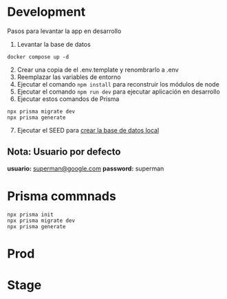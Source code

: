 # Development

Pasos para levantar la app en desarrollo

1. Levantar la base de datos

```
docker compose up -d
```

2. Crear una copia de el .env.template y renombrarlo a .env
3. Reemplazar las variables de entorno
4. Ejecutar el comando `npm install` para reconstruir los módulos de node
5. Ejecutar el comando `npm run dev` para ejecutar aplicación en desarrollo
6. Ejecutar estos comandos de Prisma

```
npx prisma migrate dev
npx prisma generate
```

7. Ejecutar el SEED para [crear la base de datos local](localhost:3000/api/seed)

## Nota: Usuario por defecto

**usuario:** superman@google.com
**password:** superman

# Prisma commnads

```
npx prisma init
npx prisma migrate dev
npx prisma generate

```

# Prod

# Stage
